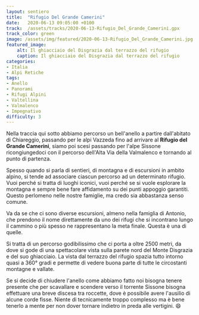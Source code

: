 ```yaml
---
layout: sentiero
title:  "Rifugio Del Grande Camerini"
date:   2020-06-13 09:05:00 +0100
track:  /assets/tracks/2020-06-13-Rifugio_Del_Grande_Camerini.gpx
track_color: green
image: /assets/img/featured/2020-06-13-Rifugio_Del_Grande_Camerini.jpg
featured_image:
    alt: Il ghiacciaio del Disgrazia dal terrazzo del rifugio
    caption: Il ghiacciaio del Disgrazia dal terrazzo del rifugio
categories:
- Italia
- Alpi Retiche
tags:
- Anello
- Panorami
- Rifugi Alpini
- Valtellina
- Valmalenco
- Impegnativo
difficulty: 3
---
```


Nella traccia qui sotto abbiamo percorso un bell'anello a partire dall'abitato di Chiareggio, passando per le alpi Vazzeda fino ad arrivare al **Rifugio del Grande Camerini**, siamo poi scesi passando per l'alpe Sissone ricongiungedoci con il percorso dell'Alta Via della Valmalenco e tornando al punto di partenza.

Spesso quando si parla di sentieri, di montagna e di escursioni in ambito alpino, si tende ad associare ciascun percorso ad un determinato rifugio. Vuoi perché si tratta di luoghi iconici, vuoi perché se si vuole esplorare la montagna e sempre bene fare affidamento su dei punti appoggio garantiti. Questo perlomeno nelle nostre famiglie, ma credo sia abbastanza senso comune.

Va da se che ci sono diverse escursioni, almeno nella famiglia di Antonio, che prendono il nome direttamente da uno dei rifugi che si incontrano lungo il cammino o più spesso ne rappresentano la meta finale. Questa è una di quelle.

Si tratta di un percorso godibilissimo che ci porta a oltre 2500 metri, da dove si gode di una spettacolare vista sulla parete nord del Monte Disgrazia e del suo ghiacciaio.
La vista dal terrazzo del rifugio spazia tutto intorno quasi a 360° gradi e permette di vedere buona parte di tutte le circostanti montagne e vallate.

Se si decide di chiudere l'anello come abbiamo fatto noi bisogna tenere presente che per scavallare e scendere verso il torrente Sissone bisogna effettuare una breve discesa tra roccette, dove è possibile avere l'ausilio di alcune corde fisse. Niente di tecnicamente troppo complesso ma è bene tenerlo a mente per non dover tornare indietro in preda alle vertigini. :smile:
